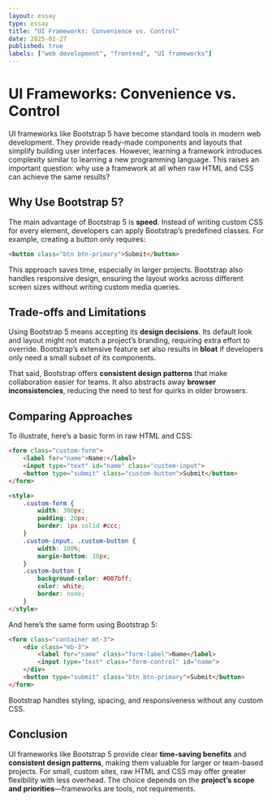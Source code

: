 ```yaml
---
layout: essay
type: essay
title: "UI Frameworks: Convenience vs. Control"
date: 2025-02-27
published: true
labels: ["web development", "frontend", "UI frameworks"]
---
```


# UI Frameworks: Convenience vs. Control

UI frameworks like Bootstrap 5 have become standard tools in modern web development. They provide ready-made components and layouts that simplify building user interfaces. However, learning a framework introduces complexity similar to learning a new programming language. This raises an important question: why use a framework at all when raw HTML and CSS can achieve the same results?

## Why Use Bootstrap 5?

The main advantage of Bootstrap 5 is **speed**. Instead of writing custom CSS for every element, developers can apply Bootstrap’s predefined classes. For example, creating a button only requires:

```html
<button class="btn btn-primary">Submit</button>
```

This approach saves time, especially in larger projects. Bootstrap also handles responsive design, ensuring the layout works across different screen sizes without writing custom media queries.

## Trade-offs and Limitations

Using Bootstrap 5 means accepting its **design decisions**. Its default look and layout might not match a project’s branding, requiring extra effort to override. Bootstrap’s extensive feature set also results in **bloat** if developers only need a small subset of its components.

That said, Bootstrap offers **consistent design patterns** that make collaboration easier for teams. It also abstracts away **browser inconsistencies**, reducing the need to test for quirks in older browsers.

## Comparing Approaches

To illustrate, here’s a basic form in raw HTML and CSS:

```html
<form class="custom-form">
    <label for="name">Name:</label>
    <input type="text" id="name" class="custom-input">
    <button type="submit" class="custom-button">Submit</button>
</form>

<style>
    .custom-form {
        width: 300px;
        padding: 20px;
        border: 1px solid #ccc;
    }
    .custom-input, .custom-button {
        width: 100%;
        margin-bottom: 10px;
    }
    .custom-button {
        background-color: #007bff;
        color: white;
        border: none;
    }
</style>
```

And here’s the same form using Bootstrap 5:

```html
<form class="container mt-3">
    <div class="mb-3">
        <label for="name" class="form-label">Name</label>
        <input type="text" class="form-control" id="name">
    </div>
    <button type="submit" class="btn btn-primary">Submit</button>
</form>
```

Bootstrap handles styling, spacing, and responsiveness without any custom CSS.

## Conclusion

UI frameworks like Bootstrap 5 provide clear **time-saving benefits** and **consistent design patterns**, making them valuable for larger or team-based projects. For small, custom sites, raw HTML and CSS may offer greater flexibility with less overhead. The choice depends on the **project’s scope and priorities**—frameworks are tools, not requirements.
